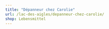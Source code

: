 ```yaml
---
title: "Dépanneur chez Carolie"
url: /lac-des-aigles/depanneur-chez-carolie/
shop: Lebensmittel
---
```

